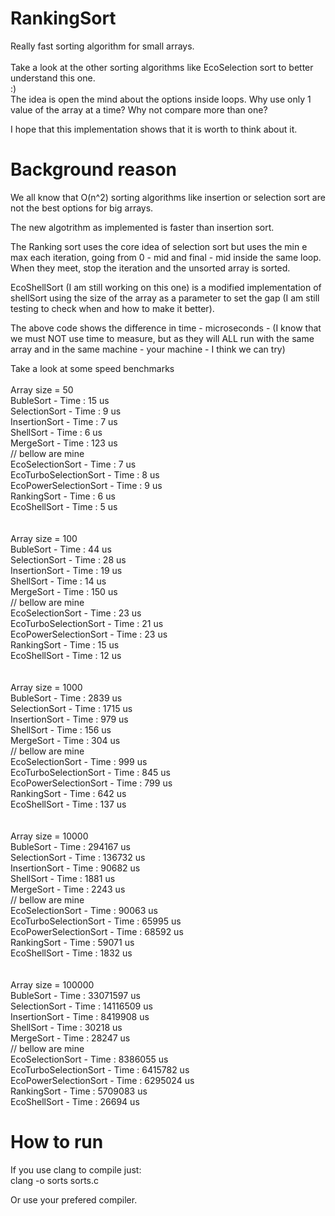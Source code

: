 # RankingSort

Really fast sorting algorithm for small arrays.<br>
<br>
Take a look at the other sorting algorithms like EcoSelection sort to better understand this one.
<br>
:)
<br>
The idea is open the mind about the options inside loops.
Why use only 1 value of the array at a time? Why not compare more than one?

I hope that this implementation shows that it is worth to think about it.

# Background reason
We all know that O(n^2) sorting algorithms like insertion or selection sort are not the best options for big arrays.

The new algotrithm as implemented is faster than insertion sort.

The Ranking sort uses the core idea of selection sort but uses the min e max each iteration, going from 0 - mid and final - mid inside the same loop. When they meet, stop the iteration and the unsorted array is sorted.

EcoShellSort (I am still working on this one) is a modified implementation of shellSort using the size of the array as a parameter to set the gap (I am still testing to check when and how to make it better).

The above code shows the difference in time  - microseconds - (I know that we must NOT use time to measure, but as they will ALL run with the same array and in the same machine  - your machine - I think we can try)

Take a look at some speed benchmarks<br>
<br>
Array size = 50<br>
BubleSort - Time : 15 us<br>
SelectionSort - Time : 9 us<br>
InsertionSort - Time : 7 us<br>
ShellSort -  Time : 6 us<br>
MergeSort -  Time : 123 us<br>
// bellow are mine<br>
EcoSelectionSort - Time : 7 us<br>
EcoTurboSelectionSort - Time : 8 us<br>
EcoPowerSelectionSort - Time : 9 us<br>
RankingSort - Time : 6 us<br>
EcoShellSort - Time : 5 us<br>
<br>
<br>
Array size = 100<br>
BubleSort - Time : 44 us<br>
SelectionSort - Time : 28 us<br>
InsertionSort - Time : 19 us<br>
ShellSort -  Time : 14 us<br>
MergeSort -  Time : 150 us<br>
// bellow are mine<br>
EcoSelectionSort - Time : 23 us<br>
EcoTurboSelectionSort - Time : 21 us<br>
EcoPowerSelectionSort - Time : 23 us<br>
RankingSort - Time : 15 us<br>
EcoShellSort - Time : 12 us<br>
<br>
<br>
Array size = 1000<br>
BubleSort - Time : 2839 us<br>
SelectionSort - Time : 1715 us<br>
InsertionSort - Time : 979 us<br>
ShellSort -  Time : 156 us<br>
MergeSort -  Time : 304 us<br>
// bellow are mine<br>
EcoSelectionSort - Time : 999 us<br>
EcoTurboSelectionSort - Time : 845 us<br>
EcoPowerSelectionSort - Time : 799 us<br>
RankingSort - Time : 642 us<br>
EcoShellSort - Time : 137 us<br>
<br>
<br>
Array size = 10000<br>
BubleSort - Time : 294167 us<br>
SelectionSort - Time : 136732 us<br>
InsertionSort - Time : 90682 us<br>
ShellSort -  Time : 1881 us<br>
MergeSort -  Time : 2243 us<br>
// bellow are mine<br>
EcoSelectionSort - Time : 90063 us<br>
EcoTurboSelectionSort - Time : 65995 us<br>
EcoPowerSelectionSort - Time : 68592 us<br>
RankingSort - Time : 59071 us<br>
EcoShellSort - Time : 1832 us<br>
<br>
<br>
Array size = 100000<br>
BubleSort - Time : 33071597 us<br>
SelectionSort - Time : 14116509 us<br>
InsertionSort - Time : 8419908 us<br>
ShellSort -  Time : 30218 us<br>
MergeSort -  Time : 28247 us<br>
// bellow are mine<br>
EcoSelectionSort - Time : 8386055 us<br>
EcoTurboSelectionSort - Time : 6415782 us<br>
EcoPowerSelectionSort - Time : 6295024 us<br>
RankingSort - Time : 5709083 us<br>
EcoShellSort - Time : 26694 us<br>


# How to run
If you use clang to compile just:<br>
clang -o sorts sorts.c

Or use your prefered compiler.
